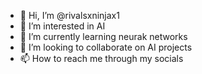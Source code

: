 - 👋 Hi, I’m @rivalsxninjax1
- 👀 I’m interested in AI
- 🌱 I’m currently learning neurak networks
- 💞️ I’m looking to collaborate on AI projects
- 📫 How to reach me through my socials 


<!---
rivalsxninjax1/rivalsxninjax1 is a ✨ special ✨ repository because its `README.md` (this file) appears on your GitHub profile.
You can click the Preview link to take a look at your changes.
--->
